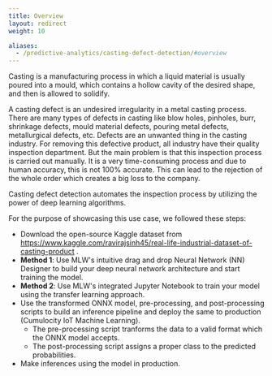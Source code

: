 ```yaml
---
title: Overview
layout: redirect
weight: 10

aliases:
  - /predictive-analytics/casting-defect-detection/#overview
---
```


Casting is a manufacturing process in which a liquid material is usually poured into a mould, which contains a hollow cavity of the desired shape, and then is allowed to solidify.

A casting defect is an undesired irregularity in a metal casting process. There are many types of defects in casting like blow holes, pinholes, burr, shrinkage defects, mould material defects, pouring metal defects, metallurgical defects, etc. Defects are an unwanted thing in the casting industry. For removing this defective product, all industry have their quality inspection department. But the main problem is that this inspection process is carried out manually. It is a very time-consuming process and due to human accuracy, this is not 100% accurate. This can lead to the rejection of the whole order which creates a big loss to the company.

Casting defect detection automates the inspection process by utilizing the power of deep learning algorithms.

For the purpose of showcasing this use case, we followed these steps:

* Download the open-source Kaggle dataset from https://www.kaggle.com/ravirajsinh45/real-life-industrial-dataset-of-casting-product .
* **Method 1**: Use MLW's intuitive drag and drop Neural Network (NN) Designer to build your deep neural network architecture and start training the model. 
* **Method 2**: Use MLW's integrated Jupyter Notebook to train your model using the transfer learning approach.
* Use the transformed ONNX model, pre-processing, and post-processing scripts to build an inference pipeline and deploy the same to production (Cumulocity IoT Machine Learning).
	* The pre-processing script tranforms the data to a valid format which the ONNX model accepts.
	* The post-processing script assigns a proper class to the predicted probabilities.
* Make inferences using the model in production.
